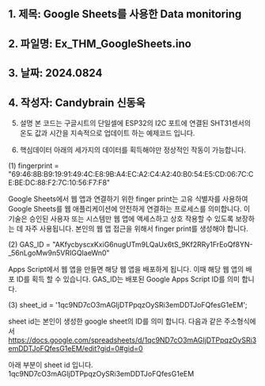 ## 1. 제목: Google Sheets를 사용한 Data monitoring 
## 2. 파일명: Ex_THM_GoogleSheets.ino
## 3. 날짜: 2024.0824
## 4. 작성자: Candybrain 신동욱

5. 설명
본 코드는 구글시트의 단일셀에 ESP32의 I2C 포트에 연결된 SHT31센서의 온도 값과 시간을 지속적으로 업데이트 하는 예제코드 입니다.

6. 핵심데이터
아래의 세가지의 데이터를 획득해야만 정상적인 작동이 가능합니다.

(1) fingerprint = "69:46:8B:B9:19:91:49:4C:E8:9B:A4:EC:A2:C4:A2:40:B0:54:E5:CD:06:7C:CE:BE:DC:88:F2:7C:10:56:F7:F8"

Google Sheets에서 웹 앱과 연결하기 위한 finger print는 고유 식별자를 사용하여 
Google Sheets를 웹 애플리케이션에 안전하게 연결하는 프로세스를 의미합니다. 
이 기술은 승인된 사용자 또는 시스템만 웹 앱에 액세스하고 상호 작용할 수 있도록 보장하는 데 자주 사용됩니다.
본인의 웹 앱 접근을 위해서 finger print를 생성해야 합니다.


(2) GAS_ID = "AKfycbyscxKxiG6nugUTm9LQaUx6tS_9Kf2RRy1FrEoQf8YN-_56nLgoMw9n5VRIGQIaeWn0"

Apps Script에서 웹 앱을 만들면 해당 웹 앱을 배포하게 됩니다. 이때 해당 웹 앱의 배포 ID를 획득 할 수 있습니다. 
GAS_ID는 배포된 Google Apps Script ID를 의미 합니다. 


(3) sheet_id = '1qc9ND7cO3mAGIjDTPpqzOySRi3emDDTJoFQfesG1eEM';

sheet id는 본인이 생성한 google sheet의 ID를 의미 합니다. 
다음과 같은 주소형식에서 
https://docs.google.com/spreadsheets/d/1qc9ND7cO3mAGIjDTPpqzOySRi3emDDTJoFQfesG1eEM/edit?gid=0#gid=0

아래 부분이 sheet id 입니다. 
1qc9ND7cO3mAGIjDTPpqzOySRi3emDDTJoFQfesG1eEM
